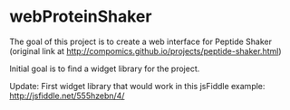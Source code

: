 # webProteinShaker
The goal of this project is to create a web interface for Peptide Shaker (original link at http://compomics.github.io/projects/peptide-shaker.html)

Initial goal is to find a widget library for the project.

Update: First widget library that would work in this jsFiddle example: http://jsfiddle.net/555hzebn/4/
